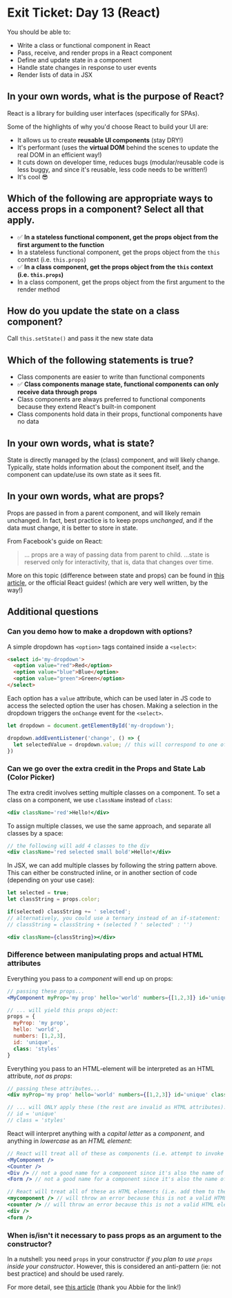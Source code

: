 # Exit Ticket: Day 13 (React)

You should be able to:
- Write a class or functional component in React
- Pass, receive, and render props in a React component
- Define and update state in a component
- Handle state changes in response to user events
- Render lists of data in JSX

## In your own words, what is the purpose of React?

React is a library for building user interfaces (specifically for SPAs).

Some of the highlights of why you'd choose React to build your UI are:
- It allows us to create **reusable UI components** (stay DRY!)
- It's performant (uses the **virtual DOM** behind the scenes to update the real DOM in an efficient way!)
- It cuts down on developer time, reduces bugs (modular/reusable code is less buggy, and since it's reusable, less code needs to be written!)
- It's cool 😎

## Which of the following are appropriate ways to access props in a component? Select all that apply.

- ✅ **In a stateless functional component, get the props object from the first argument to the function**
- In a stateless functional component, get the props object from the `this` context (i.e. `this.props`)
- ✅ **In a class component, get the props object from the `this` context (i.e. `this.props`)**
- In a class component, get the props object from the first argument to the render method

## How do you update the state on a class component?

Call `this.setState()` and pass it the new state data

## Which of the following statements is true?

- Class components are easier to write than functional components
- ✅ **Class components manage state, functional components can only receive data through props**
- Class components are always preferred to functional components because they extend React's built-in component
- Class components hold data in their props, functional components have no data

## In your own words, what is state?

State is directly managed by the (class) component, and will likely change. Typically, state holds information about the component itself, and the component can update/use its own state as it sees fit.

## In your own words, what are props?

Props are passed in from a parent component, and will likely remain unchanged. In fact, best practice is to keep props _unchanged_, and if the data must change, it is better to store in state.

From Facebook's guide on React:
> ... props are a way of passing data from parent to child. ...state is reserved only for interactivity, that is, data that changes over time.

More on this topic (difference between state and props) can be found in [this article](https://medium.com/@itIsMadhavan/reactjs-props-vs-state-ff3a7680930d), or the official React guides! (which are very well written, by the way!)


## Additional questions

### Can you demo how to make a dropdown with options?

A simple dropdown has `<option>` tags contained inside a `<select>`:
```html
<select id='my-dropdown'>
  <option value="red">Red</option>
  <option value="blue">Blue</option>
  <option value="green">Green</option>
</select>
```

Each option has a `value` attribute, which can be used later in JS code to access the selected option the user has chosen. Making a selection in the dropdown triggers the `onChange` event for the `<select>`.
```js
let dropdown = document.getElementById('my-dropdown');

dropdown.addEventListener('change', () => {
  let selectedValue = dropdown.value; // this will correspond to one of the <option> values that was selected by the user.
})
```

### Can we go over the extra credit in the Props and State Lab (Color Picker)

The extra credit involves setting multiple classes on a component. To set a class on a component, we use `className` instead of `class`:
```jsx
<div className='red'>Hello!</div>
```

To assign multiple classes, we use the same approach, and separate all classes by a space:
```jsx
// the following will add 4 classes to the div
<div className='red selected small bold'>Hello!</div>
```

In JSX, we can add multiple classes by following the string pattern above. This can either be constructed inline, or in another section of code (depending on your use case):
```jsx
let selected = true;
let classString = props.color;

if(selected) classString += ' selected';
// alternatively, you could use a ternary instead of an if-statement:
// classString = classString + (selected ? ' selected' : '')

<div className={classString}></div>
```

### Difference between manipulating props and actual HTML attributes

Everything you pass to a _component_ will end up on props:

```jsx
// passing these props...
<MyComponent myProp='my prop' hello='world' numbers={[1,2,3]} id='unique' class='styles'/>

// ... will yield this props object:
props = {
  myProp: 'my prop',
  hello: 'world',
  numbers: [1,2,3],
  id: 'unique',
  class: 'styles'
}
```

Everything you pass to an HTML-element will be interpreted as an HTML attribute, _not as props_:

```jsx
// passing these attributes...
<div myProp='my prop' hello='world' numbers={[1,2,3]} id='unique' class='styles' />

// ... will ONLY apply these (the rest are invalid as HTML attributes):
// id = 'unique'
// class = 'styles'
```

React will interpret anything with a _capital letter_ as a _component_, and anything in _lowercase_ as an _HTML element_:

```jsx
// React will treat all of these as components (i.e. attempt to invoke it's render method, etc):
<MyComponent />
<Counter />
<Div /> // not a good name for a component since it's also the name of an HTML element
<Form /> // not a good name for a component since it's also the name of an HTML element

// React will treat all of these as HTML elements (i.e. add them to the DOM, do not call render):
<mycomponent /> // will throw an error because this is not a valid HTML element
<counter /> // will throw an error because this is not a valid HTML element
<div />
<form />

```

### When is/isn't it necessary to pass props as an argument to the constructor?

In a nutshell: you need `props` in your constructor _if you plan to use `props` inside your constructor_. However, this is considered an anti-pattern (ie: not best practice) and should be used rarely.

For more detail, see [this article](https://overreacted.io/why-do-we-write-super-props/) (thank you Abbie for the link!)
